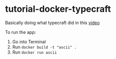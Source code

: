 # tutorial-docker-typecraft

Basically doing what typecraft did in this [video](https://youtu.be/Ud7Npgi6x8E?si=K7-WKwskRvPiJS0-&t=680)

To run the app:
1. Go into Terminal
2. Run `docker build -t "ascii" .`
3. Run `docker run ascii`
